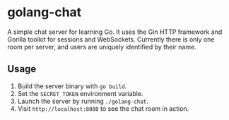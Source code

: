 # golang-chat
A simple chat server for learning Go. It uses the Gin HTTP framework and Gorilla toolkit for sessions and WebSockets. Currently there is only one room per server, and users are uniquely identified by their name.

## Usage
1. Build the server binary with `go build`.
2. Set the `SECRET_TOKEN` environment variable.
3. Launch the server by running `./golang-chat`.
4. Visit `http://localhost:8080` to see the chat room in action.
